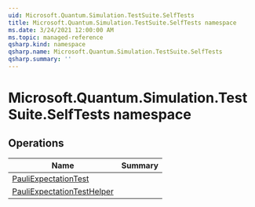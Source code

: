 ```yaml
---
uid: Microsoft.Quantum.Simulation.TestSuite.SelfTests
title: Microsoft.Quantum.Simulation.TestSuite.SelfTests namespace
ms.date: 3/24/2021 12:00:00 AM
ms.topic: managed-reference
qsharp.kind: namespace
qsharp.name: Microsoft.Quantum.Simulation.TestSuite.SelfTests
qsharp.summary: ''
---
```


# Microsoft.Quantum.Simulation.TestSuite.SelfTests namespace




<!-- summaries -->

## Operations

| Name | Summary |
|------|---------|
|[PauliExpectationTest](xref:Microsoft.Quantum.Simulation.TestSuite.SelfTests.PauliExpectationTest) |
|[PauliExpectationTestHelper](xref:Microsoft.Quantum.Simulation.TestSuite.SelfTests.PauliExpectationTestHelper) |


<!-- /summaries -->
